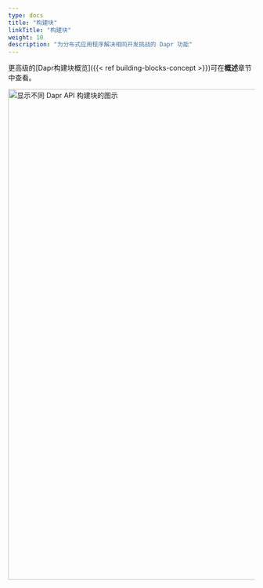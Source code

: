 ```yaml
---
type: docs
title: "构建块"
linkTitle: "构建块"
weight: 10
description: "为分布式应用程序解决相同开发挑战的 Dapr 功能"
---
```


更高级的[Dapr构建块概览]({{< ref building-blocks-concept >}})可在**概述**章节中查看。

<img src="/images/buildingblocks-overview.png" alt="显示不同 Dapr API 构建块的图示" width=1000>